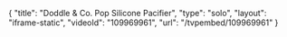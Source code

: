{
    "title": "Doddle &amp; Co. Pop Silicone Pacifier",
    "type": "solo",
    "layout": "iframe-static",
    "videoId": "109969961",
    "url": "\/tvpembed\/109969961"
}